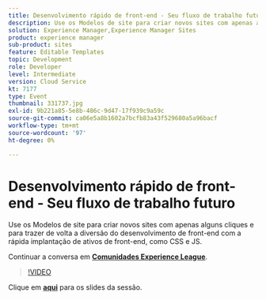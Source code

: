 ```yaml
---
title: Desenvolvimento rápido de front-end - Seu fluxo de trabalho futuro
description: Use os Modelos de site para criar novos sites com apenas alguns cliques e para trazer de volta a diversão do desenvolvimento de front-end com a rápida implantação de ativos de front-end, como CSS e JS. Esta sessão foi entregue como parte do evento Conteúdo do Adobe Developers Live.
solution: Experience Manager,Experience Manager Sites
product: experience manager
sub-product: sites
feature: Editable Templates
topic: Development
role: Developer
level: Intermediate
version: Cloud Service
kt: 7177
type: Event
thumbnail: 331737.jpg
exl-id: 9b221a85-5e8b-486c-9d47-17f939c9a59c
source-git-commit: ca06e5a8b1602a7bcfb83a43f529680a5a96bacf
workflow-type: tm+mt
source-wordcount: '97'
ht-degree: 0%

---
```


# Desenvolvimento rápido de front-end - Seu fluxo de trabalho futuro

Use os Modelos de site para criar novos sites com apenas alguns cliques e para trazer de volta a diversão do desenvolvimento de front-end com a rápida implantação de ativos de front-end, como CSS e JS.

Continuar a conversa em **[Comunidades Experience League](http://adobe.ly/36Yd3v6)**.

>[!VIDEO](https://video.tv.adobe.com/v/331737/?quality=12&learn=on&hidetitle=true)

Clique em **[aqui](/help/adobe-developers-live/assets/rapid-frontend-devlopment.pdf)** para os slides da sessão.
